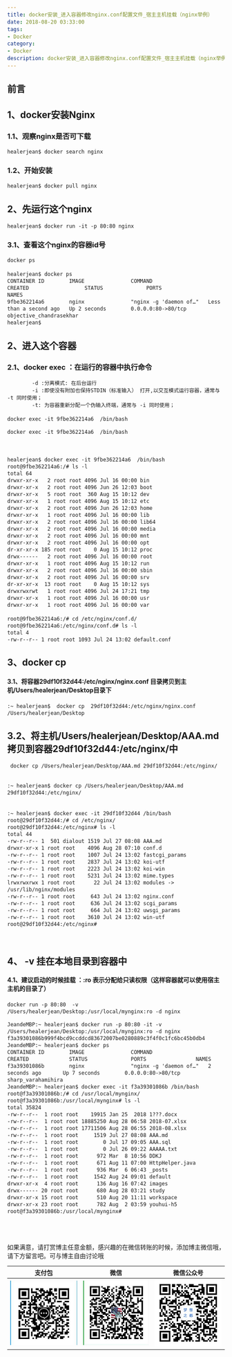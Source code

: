 ```yaml
---
title: docker安装_进入容器修改nginx.conf配置文件_宿主主机挂载（nginx举例）
date: 2018-08-20 03:33:00
tags: 
- Docker
category: 
- Docker
description: docker安装_进入容器修改nginx.conf配置文件_宿主主机挂载（nginx举例）
---
```

<!-- image url 
https://raw.githubusercontent.com/HealerJean/HealerJean.github.io/master/blogImages
　　首行缩进
<font color="red">  </font>
-->

## 前言


## 1、docker安装Nginx

### 1.1、观察nginx是否可下载

```
healerjean$ docker search nginx

```

### 1.2、开始安装


```
healerjean$ docker pull nginx
```
## 2、先运行这个nginx



```
healerjean$ docker run -it -p 80:80 nginx

```

### 3.1、查看这个nginx的容器id号


```
docker ps

healerjean$ docker ps
CONTAINER ID        IMAGE               COMMAND                  CREATED                  STATUS              PORTS                NAMES
9fbe362214a6        nginx               "nginx -g 'daemon of…"   Less than a second ago   Up 2 seconds        0.0.0.0:80->80/tcp   objective_chandrasekhar
healerjean$ 

```

## 2、进入这个容器

### 2.1、docker exec ：在运行的容器中执行命令

```
		-d :分离模式: 在后台运行
		-i :即使没有附加也保持STDIN（标准输入） 打开,以交互模式运行容器，通常与 -t 同时使用；
		-t: 为容器重新分配一个伪输入终端，通常与 -i 同时使用； 

docker exec -it 9fbe362214a6  /bin/bash 
```


```
docker exec -it 9fbe362214a6  /bin/bash 



healerjean$ docker exec -it 9fbe362214a6  /bin/bash 
root@9fbe362214a6:/# ls -l
total 64
drwxr-xr-x   2 root root 4096 Jul 16 00:00 bin
drwxr-xr-x   2 root root 4096 Jun 26 12:03 boot
drwxr-xr-x   5 root root  360 Aug 15 10:12 dev
drwxr-xr-x   1 root root 4096 Aug 15 10:12 etc
drwxr-xr-x   2 root root 4096 Jun 26 12:03 home
drwxr-xr-x   1 root root 4096 Jul 16 00:00 lib
drwxr-xr-x   2 root root 4096 Jul 16 00:00 lib64
drwxr-xr-x   2 root root 4096 Jul 16 00:00 media
drwxr-xr-x   2 root root 4096 Jul 16 00:00 mnt
drwxr-xr-x   2 root root 4096 Jul 16 00:00 opt
dr-xr-xr-x 185 root root    0 Aug 15 10:12 proc
drwx------   2 root root 4096 Jul 16 00:00 root
drwxr-xr-x   1 root root 4096 Aug 15 10:12 run
drwxr-xr-x   2 root root 4096 Jul 16 00:00 sbin
drwxr-xr-x   2 root root 4096 Jul 16 00:00 srv
dr-xr-xr-x  13 root root    0 Aug 15 10:12 sys
drwxrwxrwt   1 root root 4096 Jul 24 17:21 tmp
drwxr-xr-x   1 root root 4096 Jul 16 00:00 usr
drwxr-xr-x   1 root root 4096 Jul 16 00:00 var
   
root@9fbe362214a6:/# cd /etc/nginx/conf.d/
root@9fbe362214a6:/etc/nginx/conf.d# ls -l
total 4
-rw-r--r-- 1 root root 1093 Jul 24 13:02 default.conf

```

## 3、docker cp


#### 3.1、将容器29df10f32d44:/etc/nginx/nginx.conf 目录拷贝到主机/Users/healerjean/Desktop目录下


```
:~ healerjean$  docker cp  29df10f32d44:/etc/nginx/nginx.conf /Users/healerjean/Desktop

```

## 3.2、将主机/Users/healerjean/Desktop/AAA.md 拷贝到容器29df10f32d44:/etc/nginx/中


```
 docker cp /Users/healerjean/Desktop/AAA.md 29df10f32d44:/etc/nginx/
```


```

:~ healerjean$ docker cp /Users/healerjean/Desktop/AAA.md 29df10f32d44:/etc/nginx/


:~ healerjean$ docker exec -it 29df10f32d44 /bin/bash
root@29df10f32d44:/# cd /etc/nginx/
root@29df10f32d44:/etc/nginx# ls -l
total 44
-rw-r--r-- 1  501 dialout 1519 Jul 27 08:08 AAA.md
drwxr-xr-x 1 root root    4096 Aug 28 07:10 conf.d
-rw-r--r-- 1 root root    1007 Jul 24 13:02 fastcgi_params
-rw-r--r-- 1 root root    2837 Jul 24 13:02 koi-utf
-rw-r--r-- 1 root root    2223 Jul 24 13:02 koi-win
-rw-r--r-- 1 root root    5231 Jul 24 13:02 mime.types
lrwxrwxrwx 1 root root      22 Jul 24 13:02 modules -> /usr/lib/nginx/modules
-rw-r--r-- 1 root root     643 Jul 24 13:02 nginx.conf
-rw-r--r-- 1 root root     636 Jul 24 13:02 scgi_params
-rw-r--r-- 1 root root     664 Jul 24 13:02 uwsgi_params
-rw-r--r-- 1 root root    3610 Jul 24 13:02 win-utf
root@29df10f32d44:/etc/nginx# 



```


## 4、 -v 挂在本地目录到容器中


#### 4.1、建议启动的时候挂载 ：:ro 表示分配给只读权限（这样容器就可以使用宿主主机的目录了）


```
docker run -p 80:80  -v /Users/healerjean/Desktop:/usr/local/mynginx:ro -d nginx
```

```
JeandeMBP:~ healerjean$ docker run -p 80:80 -it -v /Users/healerjean/Desktop:/usr/local/mynginx:ro -d nginx 
f3a39301086b999f4bcd9ccddcd83672007be0280889c3f4f0c1fc6bc45b0db4
JeandeMBP:~ healerjean$ docker ps
CONTAINER ID        IMAGE               COMMAND                  CREATED             STATUS              PORTS                NAMES
f3a39301086b        nginx               "nginx -g 'daemon of…"   2 seconds ago       Up 7 seconds        0.0.0.0:80->80/tcp   sharp_varahamihira
JeandeMBP:~ healerjean$ docker exec -it f3a39301086b /bin/bash
root@f3a39301086b:/# cd /usr/local/mynginx/
root@f3a39301086b:/usr/local/mynginx# ls -l
total 35824
-rw-r--r--  1 root root    19915 Jan 25  2018 1???.docx
-rw-r--r--  1 root root 18885250 Aug 28 06:58 2018-07.xlsx
-rw-r--r--  1 root root 17711506 Aug 28 06:55 2018-08.xlsx
-rw-r--r--  1 root root     1519 Jul 27 08:08 AAA.md
-rw-r--r--  1 root root        0 Jul 17 09:05 AAA.sql
-rw-r--r--  1 root root        0 Jul 26 09:22 AAAAA.txt
-rw-r--r--  1 root root      972 Mar  8 10:56 DDKJ
-rw-r--r--  1 root root      671 Aug 11 07:00 HttpHelper.java
-rw-r--r--  1 root root      936 Mar  6 06:43 _posts
-rw-r--r--  1 root root     1542 Aug 24 09:01 default
drwxr-xr-x  4 root root      136 Aug 16 07:42 images
drwx------ 20 root root      680 Aug 28 03:21 study
drwxr-xr-x 15 root root      510 Aug 20 11:11 workspace
drwxr-xr-x 23 root root      782 Aug  2 03:59 youhui-h5
root@f3a39301086b:/usr/local/mynginx# 

```




<br/><br/><br/>
如果满意，请打赏博主任意金额，感兴趣的在微信转账的时候，添加博主微信哦， 请下方留言吧。可与博主自由讨论哦

|支付包 | 微信|微信公众号|
|:-------:|:-------:|:------:|
|![支付宝](https://raw.githubusercontent.com/HealerJean/HealerJean.github.io/master/assets/img/tctip/alpay.jpg) | ![微信](https://raw.githubusercontent.com/HealerJean/HealerJean.github.io/master/assets/img/tctip/weixin.jpg)|![微信公众号](https://raw.githubusercontent.com/HealerJean/HealerJean.github.io/master/assets/img/my/qrcode_for_gh_a23c07a2da9e_258.jpg)|




<!-- Gitalk 评论 start  -->

<link rel="stylesheet" href="https://unpkg.com/gitalk/dist/gitalk.css">
<script src="https://unpkg.com/gitalk@latest/dist/gitalk.min.js"></script> 
<div id="gitalk-container"></div>    
 <script type="text/javascript">
    var gitalk = new Gitalk({
		clientID: `1d164cd85549874d0e3a`,
		clientSecret: `527c3d223d1e6608953e835b547061037d140355`,
		repo: `HealerJean.github.io`,
		owner: 'HealerJean',
		admin: ['HealerJean'],
		id: 'mHbBiN7OQRZLFj2P',
    });
    gitalk.render('gitalk-container');
</script> 

<!-- Gitalk end -->


